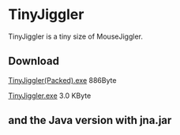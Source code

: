 # TinyJiggler
TinyJiggler is a tiny size of MouseJiggler.

## Download

[TinyJiggler\(Packed\).exe](https://github.com/JuncoJet/TinyJiggler/blob/master/Release/TinyJiggler\(Packed\).exe) 886Byte

[TinyJiggler.exe](https://github.com/JuncoJet/TinyJiggler/blob/master/Release/TinyJiggler.exe)  3.0 KByte

## and the Java version with jna.jar
